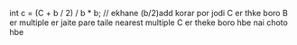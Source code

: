 int c = (C + b / 2) / b \* b;
// ekhane (b/2)add korar por jodi C er thke boro B er multiple er jaite pare taile nearest multiple C er theke boro hbe
nai choto hbe

